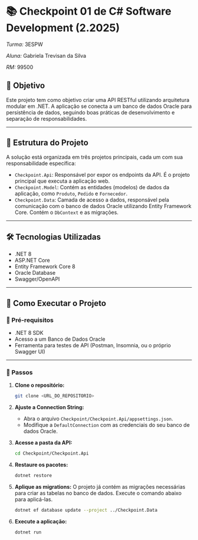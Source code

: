 # 📚 Checkpoint 01 de C# Software Development (2.2025)

*Turma:* 3ESPW

*Aluna:* Gabriela Trevisan da Silva

*RM:* 99500

## 🎯 Objetivo

Este projeto tem como objetivo criar uma API RESTful utilizando arquitetura modular em .NET. A aplicação se conecta a um banco de dados Oracle para persistência de dados, seguindo boas práticas de desenvolvimento e separação de responsabilidades.

---

## 🧱 Estrutura do Projeto

A solução está organizada em três projetos principais, cada um com sua responsabilidade específica:

-   `Checkpoint.Api`: Responsável por expor os endpoints da API. É o projeto principal que executa a aplicação web.
-   `Checkpoint.Model`: Contém as entidades (modelos) de dados da aplicação, como `Produto`, `Pedido` e `Fornecedor`.
-   `Checkpoint.Data`: Camada de acesso a dados, responsável pela comunicação com o banco de dados Oracle utilizando Entity Framework Core. Contém o `DbContext` e as migrações.

---

## 🛠️ Tecnologias Utilizadas

-   .NET 8
-   ASP.NET Core
-   Entity Framework Core 8
-   Oracle Database
-   Swagger/OpenAPI

---

## 🚀 Como Executar o Projeto

### 🔧 Pré-requisitos

-   .NET 8 SDK
-   Acesso a um Banco de Dados Oracle
-   Ferramenta para testes de API (Postman, Insomnia, ou o próprio Swagger UI)

---

### 🏁 Passos

1.  **Clone o repositório:**
    ```bash
    git clone <URL_DO_REPOSITORIO>
    ```

2.  **Ajuste a Connection String:**
    -   Abra o arquivo `Checkpoint/Checkpoint.Api/appsettings.json`.
    -   Modifique a `DefaultConnection` com as credenciais do seu banco de dados Oracle.

3.  **Acesse a pasta da API:**
    ```bash
    cd Checkpoint/Checkpoint.Api
    ```

4.  **Restaure os pacotes:**
    ```bash
    dotnet restore
    ```

5.  **Aplique as migrations:**
    O projeto já contém as migrações necessárias para criar as tabelas no banco de dados. Execute o comando abaixo para aplicá-las.
    ```bash
    dotnet ef database update --project ../Checkpoint.Data
    ```

6.  **Execute a aplicação:**
    ```bash
    dotnet run
    ```
